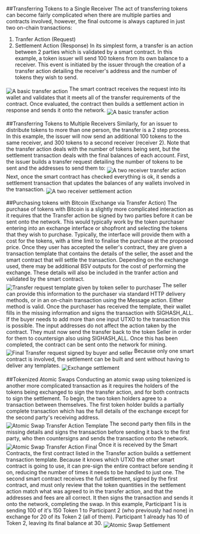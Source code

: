 ##Transferring Tokens to a Single Receiver
The act of transferring tokens can become fairly complicated when there are multiple parties and contracts involved, however, the final outcome is always captured in just two on-chain transactions:
1. Tranfer Action (Request)
2. Settlement Action (Response)
In its simplest form, a transfer is an action between 2 parties which is validated by a smart contract.
In this example, a token issuer will send 100 tokens from its own balance to a receiver. This event is initiated by the issuer through the creation of a transfer action detailing the receiver's address and the number of tokens they wish to send.
<img src="https://raw.githubusercontent.com/tokenized/docs/master/images/basic-transfer-example.svg?sanitize=true" alt="A basic transfer action" align="middle">
The smart contract receives the request into its wallet and validates that it meets all of the transfer requirements of the contract. Once evaluated, the contract then builds a settlement action in response and sends it onto the network.
<img src="https://raw.githubusercontent.com/tokenized/docs/master/images/basic-settlement-example.svg?sanitize=true" alt="A basic transfer action" align="middle">

##Transferring Tokens to Multiple Receivers
Similarly, for an issuer to distribute tokens to more than one person, the transfer is a 2 step process. 
In this example, the issuer will now send an additional 100 tokens to the same receiver, and 300 tokens to a second receiver (receiver 2).
Note that the transfer action deals with the number of tokens being sent, but the settlement transaction deals with the final balances of each account.
First, the issuer builds a transfer request detailing the number of tokens to be sent and the addresses to send them to:
<img src="https://raw.githubusercontent.com/tokenized/docs/master/images/two-receiver-transfer-example.svg?sanitize=true" alt="A two receiver transfer action" align="middle">
Next, once the smart contract has checked everything is ok, it sends a settlement transaction that updates the balances of any wallets involved in the transaction.
<img src="https://raw.githubusercontent.com/tokenized/docs/master/images/two-receiver-settlement-example.svg?sanitize=true" alt="A two receiver settlement action" align="middle">

##Purchasing tokens with Bitcoin (Exchange via Transfer Action)
The purchase of tokens with Bitcoin is a slightly more complicated interaction as it requires that the Transfer action be signed by two parties before it can be sent onto the network.
This would typically work by the token purchaser entering into an exchange interface or shopfront and selecting the tokens that they wish to purchase. Typically, the interface will provide them with a cost for the tokens, with a time limit to finalise the purchase at the proposed price.
Once they user has accepted the seller's contract, they are given a transaction template that contains the details of the seller, the asset and the smart contract that will settle the transaction.
Depending on the exchange used, there may be additional BSV outputs for the cost of performing the exchange. These details will also be included in the tranfer action and validated by the smart contract.
<img src="https://raw.githubusercontent.com/tokenized/docs/master/images/exchange-transfer-example-template.svg?sanitize=true" alt="Transfer request template given by token seller to purchaser" align="middle">
The seller can provide this information to the purchaser via standard HTTP delivery methods, or in an on-chain transaction using the Message action. Either method is valid.
Once the purchaser has received the template, their wallet fills in the missing information and signs the transaction with SIGHASH_ALL. If the buyer needs to add more than one input UTXO to the transaction this is possible. The input addresses do not affect the action taken by the contract. 
They must now send the transfer back to the token Seller in order for them to countersign also using SIGHASH_ALL. Once this has been completed, the contract can be sent onto the network for mining.
<img src="https://raw.githubusercontent.com/tokenized/docs/master/images/exchange-transfer-example-final.svg?sanitize=true" alt="Final Transfer request signed by buyer and seller" align="middle">
Because only one smart contract is involved, the settlement can be built and sent without having to deliver any templates.
<img src="https://raw.githubusercontent.com/tokenized/docs/master/images/exchange-settlement-example-final.svg?sanitize=true" alt="Exchange settlement" align="middle">

##Tokenized Atomic Swaps
Conducting an atomic swap using tokenized is another more complicated transaction as it requires the holders of the tokens being exchanged to sign the transfer action, and for both contracts to sign the settlement.
To begin, the two token holders agree to a transaction between themselves. The first token holder builds a partially complete transaction which has the full details of the exchange except for the second party's receiving address.
<img src="https://raw.githubusercontent.com/tokenized/docs/master/images/atomic-swap-transfer-template.svg?sanitize=true" alt="Atomic Swap Transfer Action Template" align="middle">
The second party then fills in the missing details and signs the transaction before sending it back to the first party, who then countersigns and sends the transaction onto the network.
<img src="https://raw.githubusercontent.com/tokenized/docs/master/images/atomic-swap-transfer-final.svg?sanitize=true" alt="Atomic Swap Transfer Action Final" align="middle">
Once it is received by the Smart Contracts, the first contract listed in the Transfer action builds a settlement transaction template. Because it knows which UTXO the other smart contract is going to use, it can pre-sign the entire contract before sending it on, reducing the number of times it needs to be handled to just one. The second smart contract receives the full settlement, signed by the first contract, and must only review that the token quantities in the settlement action match what was agreed to in the transfer action, and that the addresses and fees are all correct. It then signs the transaction and sends it onto the network, completing the swap.
In this example, Participant 1 is is sending 100 of it's 150 Token 1 to Participant 2 (who previously had none) in exchange for 20 of its Token 2 (all of them). Participant 1 already has 10 of Token 2, leaving its final balance at 30.
<img src="https://raw.githubusercontent.com/tokenized/docs/master/images/atomic-swap-settlement.svg?sanitize=true" alt="Atomic Swap Settlement" align="middle">


